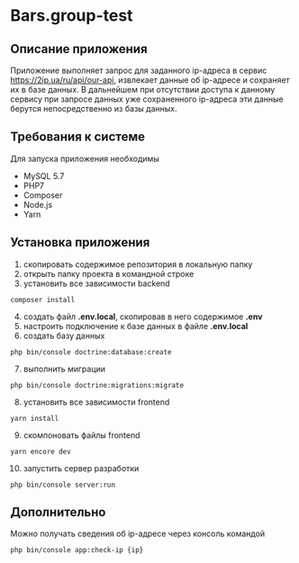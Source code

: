 # Bars.group-test
## Описание приложения
Приложение выполняет запрос для заданного ip-адреса в сервис https://2ip.ua/ru/api/our-api, извлекает данные об ip-адресе и сохраняет их в базе данных. В дальнейшем при отсутствии доступа к данному сервису при запросе данных уже сохраненного ip-адреса эти данные берутся непосредственно из базы данных.

## Требования к системе
Для запуска приложения необходимы
* MySQL 5.7
* PHP7
* Composer
* Node.js
* Yarn

## Установка приложения
1. скопировать содержимое репозитория в локальную папку
2. открыть папку проекта в командной строке
3. установить все зависимости backend
```
composer install
```
4. создать файл **.env.local**, скопировав в него содержимое **.env**
5. настроить подключение к базе данных в файле **.env.local**
6. создать базу данных
```
php bin/console doctrine:database:create
```
7. выполнить миграции
```
php bin/console doctrine:migrations:migrate
```
8. установить все зависимости frontend
```
yarn install
```
9. скомпоновать файлы frontend
```
yarn encore dev
```
10. запустить сервер разработки
```
php bin/console server:run
```

## Дополнительно
Можно получать сведения об ip-адресе через консоль командой
```
php bin/console app:check-ip {ip}
```
